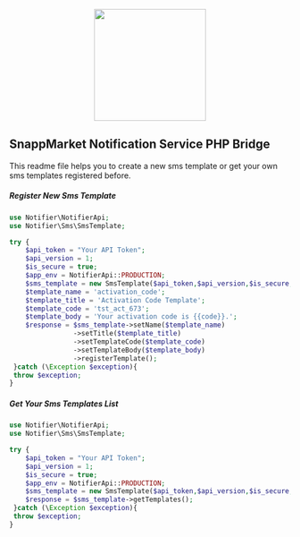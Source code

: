 <p align="center"><a href="https://snapp.market" target="_blank"><img src="https://snapp.market/static/media/logo.d5ee94bf.png" width="200"></a></p>

## SnappMarket Notification Service PHP Bridge
This readme file helps you to create a new sms template or get your own sms templates registered before.
##### Register New Sms Template
```php
use Notifier\NotifierApi;
use Notifier\Sms\SmsTemplate;

try {
    $api_token = "Your API Token";
    $api_version = 1;
    $is_secure = true;
    $app_env = NotifierApi::PRODUCTION;
    $sms_template = new SmsTemplate($api_token,$api_version,$is_secure,$app_env);
    $template_name = 'activation_code';
    $template_title = 'Activation Code Template';
    $template_code = 'tst_act_673';
    $template_body = 'Your activation code is {{code}}.';
    $response = $sms_template->setName($template_name)
                ->setTitle($template_title)
                ->setTemplateCode($template_code)
                ->setTemplateBody($template_body)
                ->registerTemplate();
 }catch (\Exception $exception){
 throw $exception;
}
```

##### Get Your Sms Templates List
```php
use Notifier\NotifierApi;
use Notifier\Sms\SmsTemplate;

try {
    $api_token = "Your API Token";
    $api_version = 1;
    $is_secure = true;
    $app_env = NotifierApi::PRODUCTION;
    $sms_template = new SmsTemplate($api_token,$api_version,$is_secure,$app_env);
    $response = $sms_template->getTemplates();
 }catch (\Exception $exception){
 throw $exception;
}
```